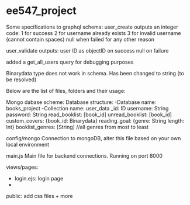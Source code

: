# ee547_project

Some specifications to graphql schema:
user_create outputs an integer code:
1 for success
2 for username already exists
3 for invalid username (cannot contain spaces)
null when failed for any other reason

user_validate outputs:
user ID as objectID on success
null on failure 

added a get_all_users query for debugging purposes

Binarydata type does not work in schema. Has been changed to string (to be resolved)

Below are the list of files, folders and their usage:

Mongo dabase scheme:
Database structure:
-Database name: books_project
	-Collection name: user_data
		_id: ID
		username: String
		password: String
		read_booklist: [book_id]
		unread_booklist: [book_id]
		custom_covers: {book_id: Binarydata}
		reading_goal: {genre: String
					   length: Int}
		booklist_genres: [String] //all genres from most to least
		



config/mongo
Connection to mongoDB, alter this file based on your own local environment

main.js
Main file for backend connections. Running on port 8000

views/pages:
- login.ejs: login page
-

public: add css files + more






